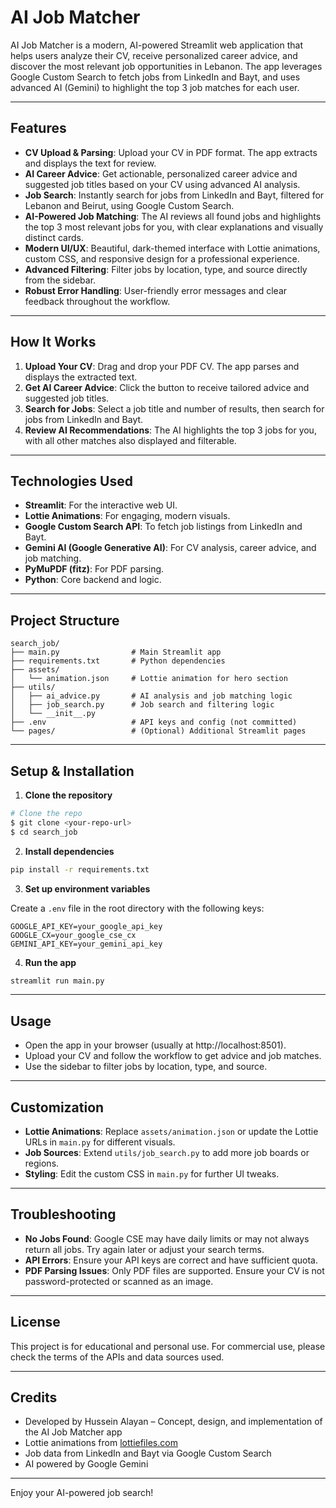 # AI Job Matcher

AI Job Matcher is a modern, AI-powered Streamlit web application that helps users analyze their CV, receive personalized career advice, and discover the most relevant job opportunities in Lebanon. The app leverages Google Custom Search to fetch jobs from LinkedIn and Bayt, and uses advanced AI (Gemini) to highlight the top 3 job matches for each user.

---

## Features

- **CV Upload & Parsing**: Upload your CV in PDF format. The app extracts and displays the text for review.
- **AI Career Advice**: Get actionable, personalized career advice and suggested job titles based on your CV using advanced AI analysis.
- **Job Search**: Instantly search for jobs from LinkedIn and Bayt, filtered for Lebanon and Beirut, using Google Custom Search.
- **AI-Powered Job Matching**: The AI reviews all found jobs and highlights the top 3 most relevant jobs for you, with clear explanations and visually distinct cards.
- **Modern UI/UX**: Beautiful, dark-themed interface with Lottie animations, custom CSS, and responsive design for a professional experience.
- **Advanced Filtering**: Filter jobs by location, type, and source directly from the sidebar.
- **Robust Error Handling**: User-friendly error messages and clear feedback throughout the workflow.

---

## How It Works

1. **Upload Your CV**: Drag and drop your PDF CV. The app parses and displays the extracted text.
2. **Get AI Career Advice**: Click the button to receive tailored advice and suggested job titles.
3. **Search for Jobs**: Select a job title and number of results, then search for jobs from LinkedIn and Bayt.
4. **Review AI Recommendations**: The AI highlights the top 3 jobs for you, with all other matches also displayed and filterable.

---

## Technologies Used

- **Streamlit**: For the interactive web UI.
- **Lottie Animations**: For engaging, modern visuals.
- **Google Custom Search API**: To fetch job listings from LinkedIn and Bayt.
- **Gemini AI (Google Generative AI)**: For CV analysis, career advice, and job matching.
- **PyMuPDF (fitz)**: For PDF parsing.
- **Python**: Core backend and logic.

---

## Project Structure

```
search_job/
├── main.py                # Main Streamlit app
├── requirements.txt       # Python dependencies
├── assets/
│   └── animation.json     # Lottie animation for hero section
├── utils/
│   ├── ai_advice.py       # AI analysis and job matching logic
│   ├── job_search.py      # Job search and filtering logic
│   └── __init__.py
├── .env                   # API keys and config (not committed)
└── pages/                 # (Optional) Additional Streamlit pages
```

---

## Setup & Installation

1. **Clone the repository**

```bash
# Clone the repo
$ git clone <your-repo-url>
$ cd search_job
```

2. **Install dependencies**

```bash
pip install -r requirements.txt
```

3. **Set up environment variables**

Create a `.env` file in the root directory with the following keys:

```
GOOGLE_API_KEY=your_google_api_key
GOOGLE_CX=your_google_cse_cx
GEMINI_API_KEY=your_gemini_api_key
```

4. **Run the app**

```bash
streamlit run main.py
```

---

## Usage

- Open the app in your browser (usually at http://localhost:8501).
- Upload your CV and follow the workflow to get advice and job matches.
- Use the sidebar to filter jobs by location, type, and source.

---

## Customization

- **Lottie Animations**: Replace `assets/animation.json` or update the Lottie URLs in `main.py` for different visuals.
- **Job Sources**: Extend `utils/job_search.py` to add more job boards or regions.
- **Styling**: Edit the custom CSS in `main.py` for further UI tweaks.

---

## Troubleshooting

- **No Jobs Found**: Google CSE may have daily limits or may not always return all jobs. Try again later or adjust your search terms.
- **API Errors**: Ensure your API keys are correct and have sufficient quota.
- **PDF Parsing Issues**: Only PDF files are supported. Ensure your CV is not password-protected or scanned as an image.

---

## License

This project is for educational and personal use. For commercial use, please check the terms of the APIs and data sources used.

---

## Credits
- Developed by Hussein Alayan – Concept, design, and implementation of the AI Job Matcher app
- Lottie animations from [lottiefiles.com](https://lottiefiles.com/)
- Job data from LinkedIn and Bayt via Google Custom Search
- AI powered by Google Gemini

---

Enjoy your AI-powered job search!
